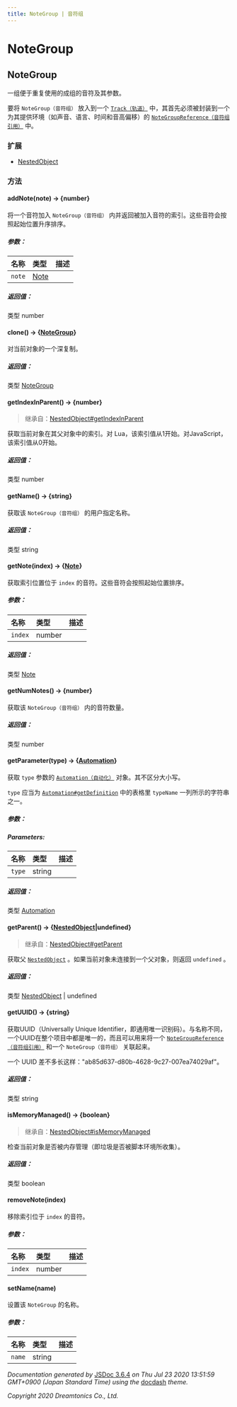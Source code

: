 ```yaml
---
title: NoteGroup | 音符组
---
```

# NoteGroup

## NoteGroup

一组便于重复使用的成组的音符及其参数。

要将 `NoteGroup（音符组）` 放入到一个 [`Track（轨道）`](https://resource.dreamtonics.com/scripting/Track.html) 中，其首先必须被封装到一个为其提供环境（如声音、语言、时间和音高偏移）的 [`NoteGroupReference（音符组引用）`](https://resource.dreamtonics.com/scripting/NoteGroupReference.html) 中。

### 扩展

- [NestedObject](https://resource.dreamtonics.com/scripting/NestedObject.html)

### 方法

#### addNote(note) → {number}

将一个音符加入 `NoteGroup（音符组）` 内并返回被加入音符的索引。这些音符会按照起始位置升序排序。

##### 参数：

| 名称   | 类型                                                         | 描述 |
| :----- | :----------------------------------------------------------- | :--- |
| `note` | [Note](https://resource.dreamtonics.com/scripting/Note.html) |      |

##### 返回值：

类型	number

#### clone() → {[NoteGroup](https://resource.dreamtonics.com/scripting/NoteGroup.html)}

对当前对象的一个深复制。

##### 返回值：

类型	[NoteGroup](https://resource.dreamtonics.com/scripting/NoteGroup.html)

#### getIndexInParent() → {number}

> 继承自：[NestedObject#getIndexInParent](https://resource.dreamtonics.com/scripting/NestedObject.html#getIndexInParent)

获取当前对象在其父对象中的索引。对 Lua，该索引值从1开始。对JavaScript，该索引值从0开始。

##### 返回值：

类型	number

#### getName() → {string}

获取该 `NoteGroup（音符组）` 的用户指定名称。

##### 返回值：

类型	string

#### getNote(index) → {[Note](https://resource.dreamtonics.com/scripting/Note.html)}

获取索引位置位于 `index` 的音符。这些音符会按照起始位置排序。

##### 参数：

| 名称    | 类型   | 描述 |
| :------ | :----- | :--- |
| `index` | number |      |

##### 返回值：

类型	[Note](https://resource.dreamtonics.com/scripting/Note.html)

#### getNumNotes() → {number}

获取该  `NoteGroup（音符组）` 内的音符数量。

##### 返回值：

类型	number

#### getParameter(type) → {[Automation](https://resource.dreamtonics.com/scripting/Automation.html)}

获取 `type` 参数的 [`Automation（自动化）`](https://resource.dreamtonics.com/scripting/Automation.html) 对象。其不区分大小写。

 `type` 应当为 [`Automation#getDefinition`](https://resource.dreamtonics.com/scripting/Automation.html#getDefinition) 中的表格里 `typeName` 一列所示的字符串之一。

##### 参数：

##### Parameters:

| 名称   | 类型   | 描述 |
| :----- | :----- | :--- |
| `type` | string |      |

##### 返回值：

类型	[Automation](https://resource.dreamtonics.com/scripting/Automation.html)

#### getParent() → {[NestedObject](https://resource.dreamtonics.com/scripting/NestedObject.html)|undefined}

> 继承自：[NestedObject#getParent](https://resource.dreamtonics.com/scripting/NestedObject.html#getParent)

获取父 [`NestedObject`](https://resource.dreamtonics.com/scripting/NestedObject.html) 。如果当前对象未连接到一个父对象，则返回 `undefined` 。

##### 返回值：

类型	[NestedObject](https://resource.dreamtonics.com/scripting/NestedObject.html) | undefined

#### getUUID() → {string}

获取UUID（Universally Unique Identifier，即通用唯一识别码）。与名称不同，一个UUID在整个项目中都是唯一的，而且可以用来将一个 [`NoteGroupReference（音符组引用）`](https://resource.dreamtonics.com/scripting/NoteGroupReference.html) 和一个 `NoteGroup（音符组）` 关联起来。

一个 UUID 差不多长这样："ab85d637-d80b-4628-9c27-007ea74029af"。

##### 返回值：

类型	string

#### isMemoryManaged() → {boolean}

> 继承自：[NestedObject#isMemoryManaged](https://resource.dreamtonics.com/scripting/NestedObject.html#isMemoryManaged)

检查当前对象是否被内存管理（即垃圾是否被脚本环境所收集）。

##### 返回值：

类型	boolean

#### removeNote(index)

移除索引位于 `index` 的音符。

##### 参数：

| 名称    | 类型   | 描述 |
| :------ | :----- | :--- |
| `index` | number |      |

#### setName(name)

设置该 `NoteGroup` 的名称。

##### 参数：

| 名称   | 类型   | 描述 |
| :----- | :----- | :--- |
| `name` | string |      |

*Documentation generated by* [JSDoc 3.6.4](https://github.com/jsdoc3/jsdoc) *on Thu Jul 23 2020 13:51:59 GMT+0900 (Japan Standard Time) using the* [docdash](https://github.com/clenemt/docdash) *theme.*

*Copyright 2020 Dreamtonics Co., Ltd.*